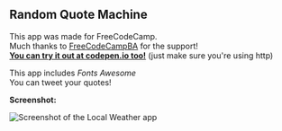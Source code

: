 **Random Quote Machine**
----------------
This app was made for FreeCodeCamp.  
Much thanks to [FreeCodeCampBA](https://freecodecampba.org/) for the support!  
[**You can try it out at codepen.io too!**](http://codepen.io/erosilk/full/ZLRwbK/) (just make sure you're using http)



This app includes *Fonts Awesome*  
You can tweet your quotes!  

**Screenshot:**

![Screenshot of the Local Weather app](http://i.imgur.com/OPjhywl.png)

